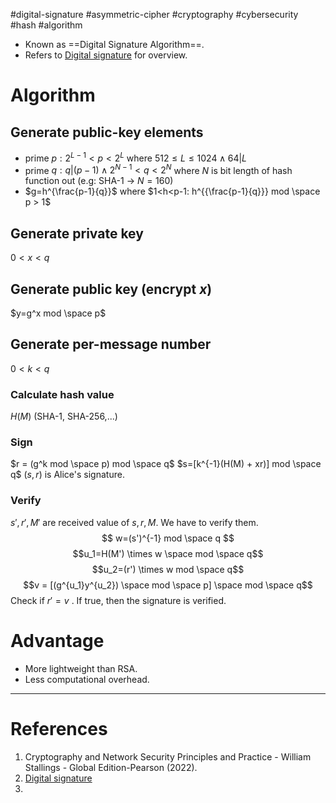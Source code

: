 #digital-signature #asymmetric-cipher  #cryptography #cybersecurity #hash #algorithm 

- Known as ==Digital Signature Algorithm==.
- Refers to [Digital signature](Digital%20signature.md) for overview.
# Algorithm
## Generate public-key elements
- prime $p: 2^{L-1} < p < 2^L$ where $512 \leq L \leq 1024 \land 64|L$ 
- prime $q: q|(p-1) \land 2^{N-1} < q < 2^N$ where $N$ is bit length of hash function out (e.g:  SHA-1 $\rightarrow$ $N=160$) 
- $g=h^{\frac{p-1}{q}}$ where $1<h<p-1: h^{{\frac{p-1}{q}}} mod \space p > 1$ 
## Generate private key
$0 < x < q$ 
## Generate public key (encrypt $x$)
$y=g^x mod \space p$
## Generate per-message number
$0 < k < q$ 

### Calculate hash value
$H(M)$ (SHA-1, SHA-256,...)
### Sign
$r = (g^k mod \space p) mod \space q$ 
$s=[k^{-1}(H(M) + xr)] mod \space q$ 
$(s,r)$ is Alice's signature.

### Verify
$s', r', M'$ are received value of $s,r,M$. We have to verify them.
$$
w=(s')^{-1} mod \space q
$$
$$u_1=H(M') \times w \space mod \space q$$
$$u_2=(r') \times w mod \space q$$
$$v = [(g^{u_1}y^{u_2}) \space mod \space p] \space mod \space q$$  Check if $r'=v$ . If true, then the signature is verified.

# Advantage 
- More lightweight than RSA.
- Less computational overhead.

---
# References
1. Cryptography and Network Security Principles and Practice - William Stallings -  Global Edition-Pearson (2022).
2. [Digital signature](Digital%20signature.md)
3. 